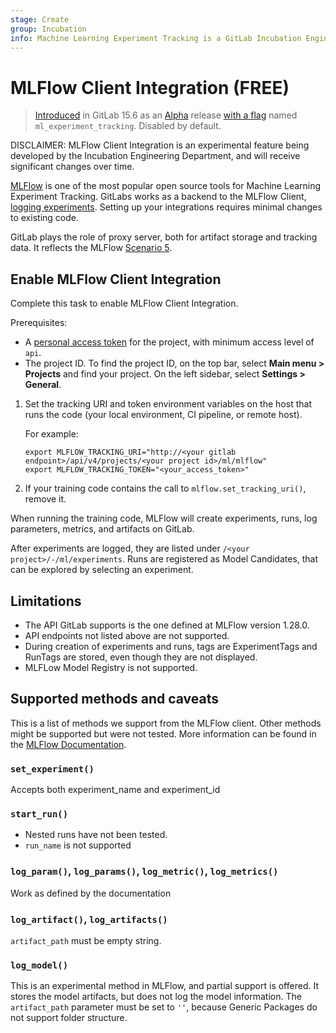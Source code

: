 ```yaml
---
stage: Create
group: Incubation
info: Machine Learning Experiment Tracking is a GitLab Incubation Engineering program. No technical writer assigned to this group.
---
```


# MLFlow Client Integration **(FREE)**

> [Introduced](https://gitlab.com/groups/gitlab-org/-/epics/8560) in GitLab 15.6 as an [Alpha](../../../policy/alpha-beta-support.md#alpha-features) release [with a flag](../../../administration/feature_flags.md) named `ml_experiment_tracking`. Disabled by default.

DISCLAIMER:
MLFlow Client Integration is an experimental feature being developed by the Incubation Engineering Department,
and will receive significant changes over time.

[MLFlow](https://mlflow.org/) is one of the most popular open source tools for Machine Learning Experiment Tracking.
GitLabs works as a backend to the MLFlow Client, [logging experiments](../ml/experiment_tracking/index.md).
Setting up your integrations requires minimal changes to existing code.

GitLab plays the role of proxy server, both for artifact storage and tracking data. It reflects the
MLFlow [Scenario 5](https://www.mlflow.org/docs/latest/tracking.html#scenario-5-mlflow-tracking-server-enabled-with-proxied-artifact-storage-access).

## Enable MLFlow Client Integration

Complete this task to enable MLFlow Client Integration.

Prerequisites:

- A [personal access token](../../../user/profile/personal_access_tokens.md) for the project, with minimum access level of `api`.
- The project ID. To find the project ID, on the top bar, select **Main menu > Projects** and find your project. On the left sidebar, select **Settings > General**.

1. Set the tracking URI and token environment variables on the host that runs the code (your local environment, CI pipeline, or remote host).

   For example:

   ```shell
   export MLFLOW_TRACKING_URI="http://<your gitlab endpoint>/api/v4/projects/<your project id>/ml/mlflow"
   export MLFLOW_TRACKING_TOKEN="<your_access_token>"
   ```

1. If your training code contains the call to `mlflow.set_tracking_uri()`, remove it.

When running the training code, MLFlow will create experiments, runs, log parameters, metrics,
and artifacts on GitLab.

After experiments are logged, they are listed under `/<your project>/-/ml/experiments`. Runs are registered as Model Candidates,
that can be explored by selecting an experiment.

## Limitations

- The API GitLab supports is the one defined at MLFlow version 1.28.0.
- API endpoints not listed above are not supported.
- During creation of experiments and runs, tags are ExperimentTags and RunTags are stored, even though they are not displayed.
- MLFLow Model Registry is not supported.

## Supported methods and caveats

This is a list of methods we support from the MLFlow client. Other methods might be supported but were not
tested. More information can be found in the [MLFlow Documentation](https://www.mlflow.org/docs/1.28.0/python_api/mlflow.html).

### `set_experiment()`

Accepts both experiment_name and experiment_id

### `start_run()`

- Nested runs have not been tested.
- `run_name` is not supported

### `log_param()`, `log_params()`, `log_metric()`, `log_metrics()`

Work as defined by the documentation

### `log_artifact()`, `log_artifacts()`

`artifact_path` must be empty string.

### `log_model()`

This is an experimental method in MLFlow, and partial support is offered. It stores the model artifacts, but does
not log the model information. The `artifact_path` parameter must be set to `''`, because Generic Packages do not support folder
structure.
